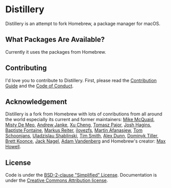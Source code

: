 # Distillery
Distillery is an attempt to fork Homebrew, a package manager for macOS.

## What Packages Are Available?
Currently it uses the packages from Homebrew.

## Contributing
I'd love you to contribute to Distillery. First, please read the [Contribution Guide](https://github.com/muellermartin/distill/blob/master/CONTRIBUTING.md) and the [Code of Conduct](https://github.com/muellermartin/distill/blob/master/CODEOFCONDUCT.md#code-of-conduct).

## Acknowledgement
Distillery is a fork from Homebrew with lots of conributions from all around the world especially its current and former maintainers: [Mike McQuaid](https://github.com/mikemcquaid), [Misty De Meo](https://github.com/mistydemeo), [Andrew Janke](https://github.com/apjanke), [Xu Cheng](https://github.com/xu-cheng), [Tomasz Pajor](https://github.com/nijikon), [Josh Hagins](https://github.com/jawshooah), [Baptiste Fontaine](https://github.com/bfontaine), [Markus Reiter](https://github.com/reitermarkus), [ilovezfs](https://github.com/ilovezfs), [Martin Afanasjew](https://github.com/UniqMartin), [Tom Schoonjans](https://github.com/tschoonj), [Uladzislau Shablinski](https://github.com/vladshablinsky), [Tim Smith](https://github.com/tdsmith), [Alex Dunn](https://github.com/dunn), [Dominyk Tiller](https://github.com/DomT4), [Brett Koonce](https://github.com/asparagui), [Jack Nagel](https://github.com/jacknagel), [Adam Vandenberg](https://github.com/adamv) and Homebrew's creator: [Max Howell](https://github.com/mxcl).

## License
Code is under the [BSD-2-clause "Simplified" License](https://github.com/Homebrew/brew/tree/master/LICENSE.txt).
Documentation is under the [Creative Commons Attribution license](https://creativecommons.org/licenses/by/4.0/).
